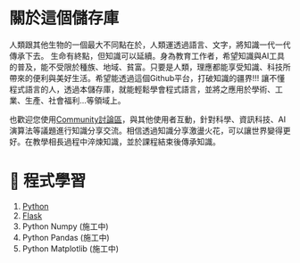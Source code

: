 # 關於這個儲存庫
人類跟其他生物的一個最大不同點在於，人類運透過語言、文字，將知識一代一代傳承下去。 生命有終點，但知識可以延續。身為教育工作者，希望知識與AI工具的普及，能不受限於種族、地域、貧富。只要是人類，理應都能享受知識、科技所帶來的便利與美好生活。希望能透過這個Github平台，打破知識的疆界!!! 讓不懂程式語言的人，透過本儲存庫，就能輕鬆學會程式語言，並將之應用於學術、工業、生產、社會福利...等領域上。

也歡迎您使用[Community討論區](https://github.com/1101-GS4719-C/Python-Community-GS4719-C/discussions)，與其他使用者互動，針對科學、資訊科技、AI演算法等議題進行知識分享交流。相信透過知識分享激盪火花，可以讓世界變得更好。在教學相長過程中淬煉知識，並於課程結束後傳承知識。

# 📢 程式學習
1. [Python](Python)
1. [Flask](Python_Flask)
1. Python Numpy (施工中)
1. Python Pandas (施工中)
1. Python Matplotlib (施工中)
